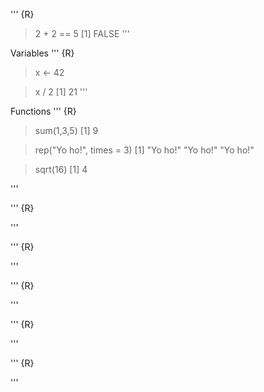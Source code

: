''' {R}
> 2 + 2 == 5
[1] FALSE
'''

Variables
''' {R}
> x <- 42

> x / 2
[1] 21
'''

Functions
''' {R}
> sum(1,3,5)
[1] 9

> rep("Yo ho!", times = 3)
[1] "Yo ho!" "Yo ho!" "Yo ho!"

> sqrt(16)
[1] 4


'''

''' {R}

'''


''' {R}

'''

''' {R}

'''


''' {R}

'''

''' {R}

'''


